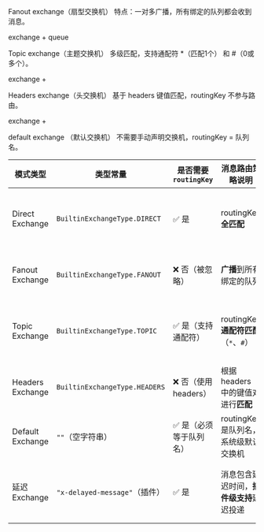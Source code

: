 




Fanout exchange（扇型交换机）
特点：一对多广播，所有绑定的队列都会收到消息。

exchange + queue


Topic exchange（主题交换机）
多级匹配，支持通配符 *（匹配1个） 和 #（0或多个）。

exchange +

Headers exchange（头交换机）
基于 headers 键值匹配，routingKey 不参与路由。

exchange + 


default exchange （默认交换机）
不需要手动声明交换机，routingKey = 队列名。


| 模式类型             | 类型常量                          | 是否需要 `routingKey` | 消息路由策略说明                      | 典型场景      |
| ---------------- | ----------------------------- | ----------------- | ----------------------------- | --------- |
| Direct Exchange  | `BuiltinExchangeType.DIRECT`  | ✅ 是               | routingKey **全匹配**            | 精准投递、点对点  |
| Fanout Exchange  | `BuiltinExchangeType.FANOUT`  | ❌ 否（被忽略）          | **广播**到所有绑定的队列                | 广播、群发通知   |
| Topic Exchange   | `BuiltinExchangeType.TOPIC`   | ✅ 是（支持通配符）        | routingKey **通配符匹配**（`*`、`#`） | 日志系统、分级通知 |
| Headers Exchange | `BuiltinExchangeType.HEADERS` | ❌ 否（使用 headers）   | 根据 headers 中的键值对进行**匹配**      | 多标签条件路由   |
| Default Exchange | `""`（空字符串）                    | ✅ 是（必须等于队列名）      | routingKey 是队列名，系统级默认交换机      | 简易直发      |
| 延迟 Exchange      | `"x-delayed-message"`（插件）     | ✅ 是               | 消息包含延迟时间，**插件级支持**延迟投递        | 延迟任务、重试机制 |
